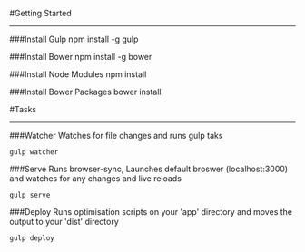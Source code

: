 #Getting Started
___
###Install Gulp
	npm install -g gulp

###Install Bower
	npm install -g bower

###Install Node Modules
	npm install

###Install Bower Packages
	bower install

#Tasks
___
###Watcher
Watches for file changes and runs gulp taks

	gulp watcher
	
###Serve
Runs browser-sync, Launches default broswer (localhost:3000) and watches for any changes and live reloads

	gulp serve
	
###Deploy
Runs optimisation scripts on your 'app' directory and moves the output to your 'dist' directory

	gulp deploy
